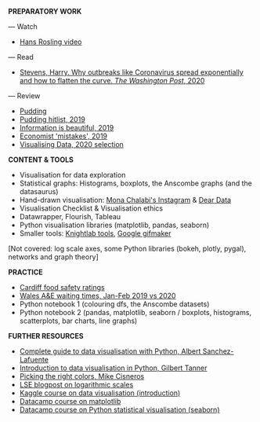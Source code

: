 **PREPARATORY WORK**

— Watch
- [Hans Rosling video](https://www.youtube.com/watch?v=hVimVzgtD6w)

— Read
- [Stevens, Harry. Why outbreaks like Coronavirus spread exponentially and how to flatten the curve. *The Washington Post*, 2020](https://www.washingtonpost.com/graphics/2020/world/corona-simulator/)

— Review
- [Pudding](https://pudding.cool/)
- [Pudding hitlist, 2019](https://pudding.cool/process/pudding-cup-2019/)
- [Information is beautiful, 2019](https://www.informationisbeautifulawards.com/showcase?award=2019&type=awards)
- [Economist 'mistakes', 2019](https://medium.economist.com/mistakes-weve-drawn-a-few-8cdd8a42d368)
- [Visualising Data, 2020 selection](https://www.visualisingdata.com/2020/09/best-of-the-visualisation-web-may-2020/)

**CONTENT & TOOLS**

- Visualisation for data exploration
- Statistical graphs: Histograms, boxplots, the Anscombe graphs (and the datasaurus)
- Hand-drawn visualisation: [Mona Chalabi's Instagram](https://www.instagram.com/monachalabi/?hl=en) & [Dear Data](http://www.dear-data.com/theproject)
- Visualisation Checklist & Visualisation ethics
- Datawrapper, Flourish, Tableau
- Python visualisation libraries (matplotlib, pandas, seaborn)
- Smaller tools: [Knightlab tools](https://knightlab.northwestern.edu/), [Google gifmaker](https://datagifmaker.withgoogle.com/)

[Not covered: log scale axes, some Python libraries (bokeh, plotly, pygal), networks and graph theory]

**PRACTICE**

- [Cardiff food safety ratings](https://ratings.food.gov.uk/OpenDataFiles/FHRS556en-GB.xml)
- [Wales A&E waiting times, Jan-Feb 2019 vs 2020](https://statswales.gov.wales/Catalogue/Health-and-Social-Care/NHS-Hospital-Waiting-Times/Accident-and-Emergency/performanceagainst4hourwaitingtimestarget-by-hospital)
- Python notebook 1 (colouring dfs, the Anscombe datasets)
- Python notebook 2 (pandas, matplotlib, seaborn / boxplots, histograms, scatterplots, bar charts, line graphs)

**FURTHER RESOURCES**

- [Complete guide to data visualisation with Python, Albert Sanchez-Lafuente](https://towardsdatascience.com/complete-guide-to-data-visualization-with-python-2dd74df12b5e)
- [Introduction to data visualisation in Python, Gilbert Tanner](https://towardsdatascience.com/introduction-to-data-visualization-in-python-89a54c97fbed)
- [Picking the right colors, Mike Cisneros](http://www.storytellingwithdata.com/blog/2020/5/6/picking-the-right-colors)
- [LSE blogpost on logarithmic scales](https://blogs.lse.ac.uk/covid19/2020/05/19/the-public-doesnt-understand-logarithmic-graphs-often-used-to-portray-covid-19/)
- [Kaggle course on data visualisation (introduction)](https://www.kaggle.com/learn/data-visualization)
- [Datacamp course on matplotlib](https://learn.datacamp.com/courses/introduction-to-data-visualization-with-matplotlib)
- [Datacamp course on Python statistical visualisation (seaborn)](https://learn.datacamp.com/courses/introduction-to-data-visualization-in-python)
